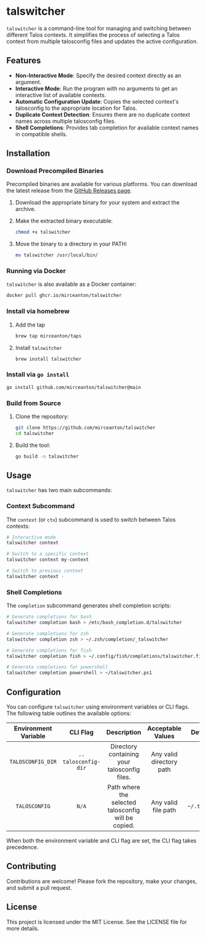 # talswitcher

`talswitcher` is a command-line tool for managing and switching between different Talos contexts. It simplifies the process of selecting a Talos context from multiple talosconfig files and updates the active configuration.

## Features

- **Non-Interactive Mode**: Specify the desired context directly as an argument.
- **Interactive Mode**: Run the program with no arguments to get an interactive list of available contexts.
- **Automatic Configuration Update**: Copies the selected context's talosconfig to the appropriate location for Talos.
- **Duplicate Context Detection**: Ensures there are no duplicate context names across multiple talosconfig files.
- **Shell Completions**: Provides tab completion for available context names in compatible shells.

## Installation

### Download Precompiled Binaries

Precompiled binaries are available for various platforms. You can download the latest release from the [GitHub Releases page](https://github.com/mirceanton/talswitcher/releases/latest).

1. Download the appropriate binary for your system and extract the archive.
2. Make the extracted binary executable:

    ```bash
    chmod +x talswitcher
    ```

3. Move the binary to a directory in your PATH:

    ```bash
    mv talswitcher /usr/local/bin/
    ```

### Running via Docker

`talswitcher` is also available as a Docker container:

```bash
docker pull ghcr.io/mirceanton/talswitcher
```

### Install via homebrew

1. Add the tap

    ```bash
    brew tap mirceanton/taps
    ```

2. Install `talswitcher`

    ```bash
    brew install talswitcher
    ```

### Install via `go install`

```bash
go install github.com/mirceanton/talswitcher@main
```

### Build from Source

1. Clone the repository:

    ```bash
    git clone https://github.com/mirceanton/talswitcher
    cd talswitcher
    ```

2. Build the tool:

    ```bash
    go build -o talswitcher
    ```

## Usage

`talswitcher` has two main subcommands:

### Context Subcommand

The `context` (or `ctx`) subcommand is used to switch between Talos contexts:

```bash
# Interactive mode
talswitcher context

# Switch to a specific context
talswitcher context my-context

# Switch to previous context
talswitcher context -
```

### Shell Completions

The `completion` subcommand generates shell completion scripts:

```bash
# Generate completions for bash
talswitcher completion bash > /etc/bash_completion.d/talswitcher

# Generate completions for zsh
talswitcher completion zsh > ~/.zsh/completion/_talswitcher

# Generate completions for fish
talswitcher completion fish > ~/.config/fish/completions/talswitcher.fish

# Generate completions for powershell
talswitcher completion powershell > ~/talswitcher.ps1
```

## Configuration

You can configure `talswitcher` using environment variables or CLI flags. The following table outlines the available options:

|   Environment Variable   |      CLI Flag       |                     Description                     |                      Acceptable Values                      |   Default Value   |
| :----------------------: | :-----------------: | :-------------------------------------------------: | :---------------------------------------------------------: | :---------------: |
|    `TALOSCONFIG_DIR`     | `--talosconfig-dir` |    Directory containing your talosconfig files.     |                  Any valid directory path                   |       `N/A`       |
|      `TALOSCONFIG`       |        `N/A`        | Path where the selected talosconfig will be copied. |                     Any valid file path                     | `~/.talos/config` |

When both the environment variable and CLI flag are set, the CLI flag takes precedence.

## Contributing

Contributions are welcome! Please fork the repository, make your changes, and submit a pull request.

## License

This project is licensed under the MIT License. See the LICENSE file for more details.
